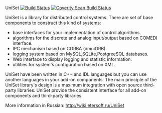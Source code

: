 UniSet [![Build Status](https://travis-ci.org/Etersoft/uniset2.svg?branch=master)](https://travis-ci.org/Etersoft/uniset2) [![Coverity Scan Build Status](https://scan.coverity.com/projects/etersoft-uniset2/badge.svg)](https://scan.coverity.com/projects/etersoft-uniset2)

UniSet is a library for distributed control systems.
There are set of base components to construct this kind of systems:
* base interfaces for your implementation of control algorithms.
* algorithms for the discrete and analog input/output based on COMEDI interface.
* IPC mechanism based on CORBA (omniORB).
* logging system based on MySQL,SQLite,PostgreeSQL databases.
* Web interface to display logging and statistic information.
* utilities for system's configuration based on XML.

UniSet have been written in C++ and IDL languages but you can use another languages in your
add-on components. The main principle of the UniSet library's design is a maximum integration
with open source third-party libraries. UniSet provide the consistent interface for all
add-on components and third-party libraries.

More information in Russian:
http://wiki.etersoft.ru/UniSet
